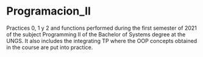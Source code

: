 # Programacion_II
Practices 0, 1 y 2 and functions performed during the first semester of 2021 of the subject Programming II of the Bachelor of Systems degree at the UNGS.
It also includes the integrating TP where the OOP concepts obtained in the course are put into practice.
